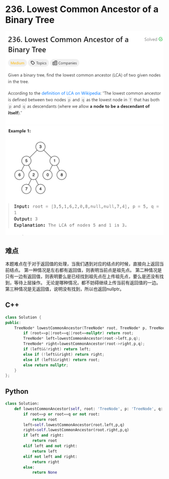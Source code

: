 # 236. Lowest Common Ancestor of a Binary Tree
![alt text](image.png)
![alt text](image-1.png)

## 难点
本题难点在于对于返回值的处理，当我们遇到对应的结点的时候，直接向上返回当前结点。
第一种情况是左右都有返回值，则表明当前点是祖先点。
第二种情况是只有一边有返回值，则表明要么是已经找到祖先点在上传祖先点，要么是还没有找到，等待上层操作。
无论是哪种情况，都不妨碍继续上传当前有返回值的一边。
第三种情况是无返回值，说明没有找到，所以也返回nullptr。

## C++
``` C++
class Solution {
public:
    TreeNode* lowestCommonAncestor(TreeNode* root, TreeNode* p, TreeNode* q) {
        if (root==p||root==q||root==nullptr) return root;
        TreeNode* left=lowestCommonAncestor(root->left,p,q);
        TreeNode* right=lowestCommonAncestor(root->right,p,q);
        if (left&&!right) return left;
        else if (!left&&right) return right;
        else if (left&&right) return root;
        else return nullptr;
    }
};
```

## Python
``` Python
class Solution:
    def lowestCommonAncestor(self, root: 'TreeNode', p: 'TreeNode', q: 'TreeNode') -> 'TreeNode':
        if root==p or root==q or not root:
            return root
        left=self.lowestCommonAncestor(root.left,p,q)
        right=self.lowestCommonAncestor(root.right,p,q)
        if left and right:
            return root
        elif left and not right:
            return left
        elif not left and right:
            return right
        else:
            return None
```
